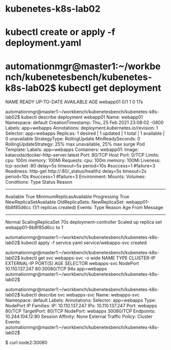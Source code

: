 # kubenetes-k8s-lab02
# kubectl create or apply -f deployment.yaml
# automationmgr@master1:~/workbench/kubenetesbench/kubenetes-k8s-lab02$ kubectl get deployment
NAME       READY   UP-TO-DATE   AVAILABLE   AGE
webapp01   0/1     1            0           17s


automationmgr@master1:~/workbench/kubenetesbench/kubenetes-k8s-lab02$ kubectl describe deployment webapp01
Name:                   webapp01
Namespace:              default
CreationTimestamp:      Thu, 25 Feb 2021 23:08:02 -0800
Labels:                 app=webapps
Annotations:            deployment.kubernetes.io/revision: 1
Selector:               app=webapps
Replicas:               1 desired | 1 updated | 1 total | 1 available | 0 unavailable
StrategyType:           RollingUpdate
MinReadySeconds:        0
RollingUpdateStrategy:  25% max unavailable, 25% max surge
Pod Template:
  Labels:  app=webapps
  Containers:
   webapp01:
    Image:      katacoda/docker-http-server:latest
    Port:       80/TCP
    Host Port:  0/TCP
    Limits:
      cpu:     100m
      memory:  100Mi
    Requests:
      cpu:        100m
      memory:     100Mi
    Liveness:     tcp-socket :80 delay=5s timeout=5s period=10s #success=1 #failure=3
    Readiness:    http-get http://:80/_status/healthz delay=5s timeout=2s period=10s #success=1 #failure=3
    Environment:  <none>
    Mounts:       <none>
  Volumes:        <none>
Conditions:
  Type           Status  Reason
  ----           ------  ------
  Available      True    MinimumReplicasAvailable
  Progressing    True    NewReplicaSetAvailable
OldReplicaSets:  <none>
NewReplicaSet:   webapp01-6b8f85d6cc (1/1 replicas created)
Events:
  Type    Reason             Age   From                   Message
  ----    ------             ----  ----                   -------
  Normal  ScalingReplicaSet  70s   deployment-controller  Scaled up replica set webapp01-6b8f85d6cc to 1


automationmgr@master1:~/workbench/kubenetesbench/kubenetes-k8s-lab02$ kubectl apply -f service.yaml 
service/webapps-svc created

automationmgr@master1:~/workbench/kubenetesbench/kubenetes-k8s-lab02$ kubectl get svc webapps-svc -o wide
NAME          TYPE       CLUSTER-IP       EXTERNAL-IP   PORT(S)        AGE   SELECTOR
webapps-svc   NodePort   10.110.137.247   <none>        80:30080/TCP   94s   app=webapps
automationmgr@master1:~/workbench/kubenetesbench/kubenetes-k8s-lab02$ 


automationmgr@master1:~/workbench/kubenetesbench/kubenetes-k8s-lab02$ kubectl describe svc webapps-svc
Name:                     webapps-svc
Namespace:                default
Labels:                   <none>
Annotations:              <none>
Selector:                 app=webapps
Type:                     NodePort
IP Families:              <none>
IP:                       10.110.137.247
IPs:                      10.110.137.247
Port:                     webapps  80/TCP
TargetPort:               80/TCP
NodePort:                 webapps  30080/TCP
Endpoints:                10.244.104.12:80
Session Affinity:         None
External Traffic Policy:  Cluster
Events:                   <none>
automationmgr@master1:~/workbench/kubenetesbench/kubenetes-k8s-lab02$ 

$ curl node2:30080